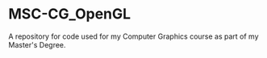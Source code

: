 # MSC-CG_OpenGL
A repository for code used for my Computer Graphics course as part of my Master's Degree.
